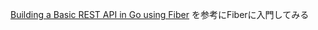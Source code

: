 [Building a Basic REST API in Go using Fiber](https://tutorialedge.net/golang/basic-rest-api-go-fiber/) を参考にFiberに入門してみる